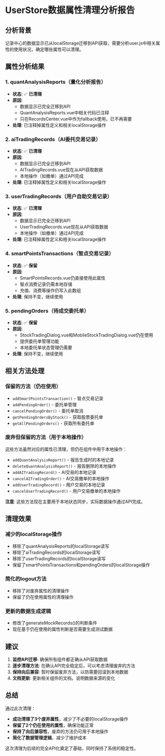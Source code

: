 # UserStore数据属性清理分析报告

## 分析背景
记录中心的数据显示已从localStorage迁移到API获取，需要分析user.js中相关属性的使用状况，确定哪些属性可以清理。

## 属性分析结果

### 1. quantAnalysisReports（量化分析报告）
- **状态**: ✅ **已清理**
- **原因**: 
  - 数据显示已完全迁移到API
  - QuantAnalysisReports.vue中相关代码已注释
  - 只在RecordsCenter.vue中作为fallback使用，已不再需要
- **处理**: 已注释掉属性定义和相关localStorage操作

### 2. aiTradingRecords（AI委托交易记录）
- **状态**: ✅ **已清理**
- **原因**:
  - 数据显示已完全迁移到API
  - AITradingRecords.vue现在从API获取数据
  - 本地操作（如撤单）通过API完成
- **处理**: 已注释掉属性定义和相关localStorage操作

### 3. userTradingRecords（用户自助交易记录）
- **状态**: ✅ **已清理**
- **原因**:
  - 数据显示已完全迁移到API
  - UserTradingRecords.vue现在从API获取数据
  - 本地操作（如撤单）通过API完成
- **处理**: 已注释掉属性定义和相关localStorage操作

### 4. smartPointsTransactions（智点交易记录）
- **状态**: ✅ **保留**
- **原因**:
  - SmartPointsRecords.vue仍直接使用此属性
  - 智点消费记录仍需本地存储
  - 充值、消费等操作仍写入此数组
- **处理**: 保持不变，继续使用

### 5. pendingOrders（待成交委托单）
- **状态**: ✅ **保留**
- **原因**:
  - StockTradingDialog.vue和MobileStockTradingDialog.vue仍在使用
  - 提供委托单管理功能
  - 本地委托单状态管理仍需要
- **处理**: 保持不变，继续使用

## 相关方法处理

### 保留的方法（仍在使用）
- `addSmartPointsTransaction()` - 智点交易记录
- `addPendingOrder()` - 委托单管理
- `cancelPendingOrder()` - 委托单取消
- `getPendingOrdersByStock()` - 获取股票委托单
- `getAllPendingOrders()` - 获取所有委托单

### 废弃但保留的方法（用于本地操作）
这些方法虽然对应的属性已清理，但仍在组件中用于本地操作：
- `addQuantAnalysisReport()` - 报告生成时的本地记录
- `deleteQuantAnalysisReport()` - 报告删除的本地操作
- `addAITradingRecord()` - AI交易的本地记录
- `cancelAITradingOrder()` - AI交易撤单的本地操作
- `addUserTradingRecord()` - 用户交易的本地记录
- `cancelUserTradingRecord()` - 用户交易撤单的本地操作

**注意**: 这些方法现在主要用于本地状态同步，实际数据操作通过API完成。

## 清理效果

### 减少的localStorage操作
- 移除了quantAnalysisReports的localStorage读写
- 移除了aiTradingRecords的localStorage读写  
- 移除了userTradingRecords的localStorage读写
- 保留了smartPointsTransactions和pendingOrders的localStorage操作

### 简化的logout方法
- 移除了对废弃属性的清理操作
- 保留了仍在使用属性的清理操作

### 更新的数据生成逻辑
- 修改了generateMockRecords()的判断条件
- 现在基于仍在使用的属性判断是否需要生成测试数据

## 建议

1. **监控API迁移**: 确保所有组件都正确从API获取数据
2. **逐步清理方法**: 在确认API完全稳定后，可以考虑清理废弃的方法
3. **保持向后兼容**: 暂时保留废弃方法，以防需要回滚到本地数据
4. **文档更新**: 更新相关组件的文档，说明数据来源的变化

## 总结

通过此次清理：
- **成功清理了3个废弃属性**，减少了不必要的localStorage操作
- **保留了2个仍在使用的属性**，确保功能正常
- **保持了向后兼容性**，废弃的方法仍可用于本地操作
- **简化了数据管理逻辑**，减少了维护成本

这次清理为后续的完全API化奠定了基础，同时保持了系统的稳定性。 
